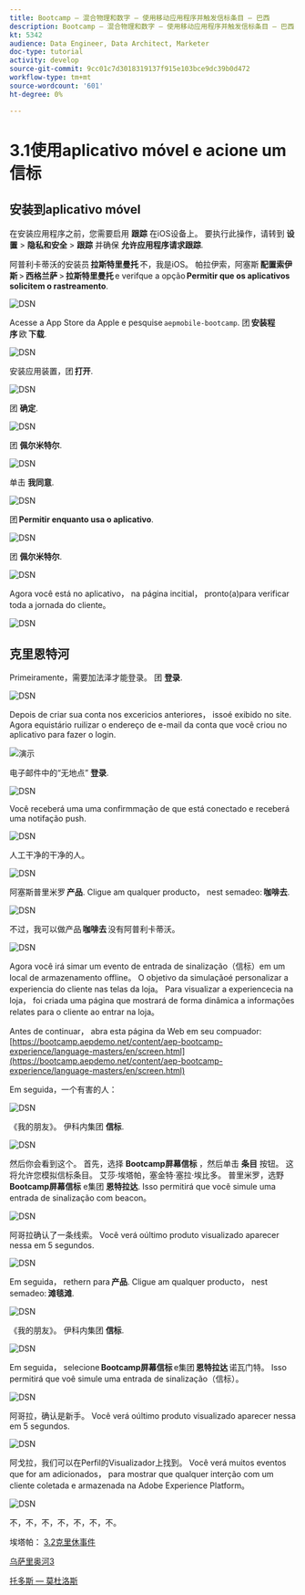 ```yaml
---
title: Bootcamp — 混合物理和数字 — 使用移动应用程序并触发信标条目 — 巴西
description: Bootcamp — 混合物理和数字 — 使用移动应用程序并触发信标条目 — 巴西
kt: 5342
audience: Data Engineer, Data Architect, Marketer
doc-type: tutorial
activity: develop
source-git-commit: 9cc01c7d3018319137f915e103bce9dc39b0d472
workflow-type: tm+mt
source-wordcount: '601'
ht-degree: 0%

---
```


# 3.1使用aplicativo móvel e acione um信标

## 安装到aplicativo móvel

在安装应用程序之前，您需要启用 **跟踪** 在iOS设备上。 要执行此操作，请转到 **设置** > **隐私和安全** > **跟踪** 并确保 **允许应用程序请求跟踪**.

阿普利卡蒂沃的安装员 **拉斯特里曼托** 不，我是iOS。 帕拉伊索，阿塞斯 **配置索伊斯** > **西格兰萨** > **拉斯特里曼托** e verifque a opção **Permitir que os aplicativos solicitem o rastreamento**.

![DSN](./../uc3/images/app4.png)

Acesse a App Store da Apple e pesquise `aepmobile-bootcamp`. 团 **安装程序** 欧 **下载**.

![DSN](./../uc3/images/app1.png)

安装应用装置，团 **打开**.

![DSN](./../uc3/images/app2.png)

团 **确定**.

![DSN](./../uc3/images/app9.png)

团 **佩尔米特尔**.

![DSN](./../uc3/images/app3.png)

单击 **我同意**.

![DSN](./../uc3/images/app7.png)

团 **Permitir enquanto usa o aplicativo**.

![DSN](./../uc3/images/app8.png)

团 **佩尔米特尔**.

![DSN](./../uc3/images/app5.png)

Agora você está no aplicativo， na página incitial， pronto(a)para verificar toda a jornada do cliente。

![DSN](./../uc3/images/app12.png)

## 克里恩特河

Primeiramente，需要加法泽才能登录。 团 **登录**.

![DSN](./images/app13.png)

Depois de criar sua conta nos excericios anteriores， issoé exibido no site. Agora equistário ruilizar o endereço de e-mail da conta que você criou no aplicativo para fazer o login.

![演示](./images/pv1.png)

电子邮件中的“无地点” **登录**.

![DSN](./images/app14.png)

Você receberá uma uma confirmmação de que está conectado e receberá uma notifação push.

![DSN](./images/app15.png)

人工干净的干净的人。

![DSN](./images/app17.png)

阿塞斯普里米罗 **产品**. Cligue am qualquer producto， nest semadeo: **咖啡去**.

![DSN](./images/app19.png)

不过，我可以做产品 **咖啡去** 没有阿普利卡蒂沃。

![DSN](./images/app20.png)

Agora você irá simar um evento de entrada de sinalização（信标）em um local de armazenamento offline。 O objetivo da simulaçãoé personalizar a experiencia do cliente nas telas da loja。 Para visualizar a experiencecia na loja， foi criada uma página que mostrará de forma dinâmica a informações relates para o cliente ao entrar na loja。

Antes de continuar， abra esta página da Web em seu compuador: [https://bootcamp.aepdemo.net/content/aep-bootcamp-experience/language-masters/en/screen.html](https://bootcamp.aepdemo.net/content/aep-bootcamp-experience/language-masters/en/screen.html)

Em seguida，一个有害的人：

![DSN](./images/screen1.png)

《我的朋友》。 伊科内集团 **信标**.

![DSN](./images/app23.png)

然后你会看到这个。 首先，选择 **Bootcamp屏幕信标** ，然后单击 **条目** 按钮。 这将允许您模拟信标条目。
艾莎·埃塔帕，塞金特·塞拉·埃比多。 普里米罗，选野 **Bootcamp屏幕信标** e集团 **恩特拉达**. Isso permitirá que você simule uma entrada de sinalização com beacon。

![DSN](./images/app21.png)

阿哥拉确认了一条线索。 Você verá oúltimo produto visualizado aparecer nessa em 5 segundos.

![DSN](./images/screen2.png)

Em seguida， rethern para **产品**. Cligue am qualquer producto， nest semadeo: **滩毯滩**.

![DSN](./images/app22.png)

《我的朋友》。 伊科内集团 **信标**.

![DSN](./images/app23.png)

Em seguida， selecione **Bootcamp屏幕信标** e集团 **恩特拉达** 诺瓦门特。 Isso permitirá que voê simule uma entrada de sinalização（信标）。

![DSN](./images/app21.png)

阿哥拉，确认是新手。 Você verá oúltimo produto visualizado aparecer nessa em 5 segundos.

![DSN](./images/screen3.png)

阿戈拉，我们可以在Perfil的Visualizador上找到。 Você verá muitos eventos que for am adicionados， para mostrar que qualquer interção com um cliente coletada e armazenada na Adobe Experience Platform。

![DSN](./images/screen4.png)

不，不，不，不，不，不，不。

埃塔帕： [3.2克里休事件](./ex2.md)

[乌萨里奥河3](./uc3.md)

[托多斯 — 莫杜洛斯](../../overview.md)
